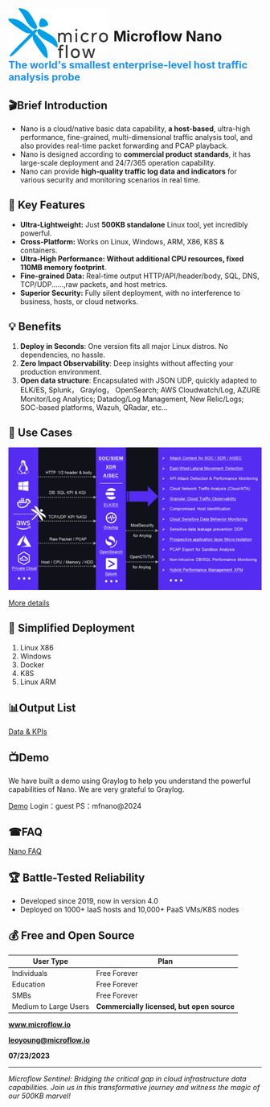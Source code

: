 <img src="https://github.com/Microflow-IO/microflow-nano/blob/main/docs/github_microflow_B.png" alt="logo" style="float:left; margin-right:10px;" />

  

# Microflow Nano

  

<h2 style="font-size: 20px;color: #1E90FF;">The world's smallest enterprise-level host traffic analysis probe</h3>  
  

  

## 🎬Brief Introduction

- Nano is a cloud/native basic data capability, **a host-based**, ultra-high performance, fine-grained, multi-dimensional traffic analysis tool, and also provides real-time packet forwarding and PCAP playback.
- Nano is designed according to **commercial product standards**, it has large-scale deployment and 24/7/365 operation capability. 
- Nano can provide **high-quality traffic log data and indicators** for various security and monitoring scenarios in real time.



## 🚀 Key Features

- **Ultra-Lightweight:** Just **500KB standalone** Linux tool, yet incredibly powerful.
- **Cross-Platform:** Works on Linux, Windows, ARM, X86, K8S & containers.
- **Ultra-High Performance: Without additional CPU resources, fixed 110MB memory footprint**.
- **Fine-grained Data:** Real-time output HTTP/API/header/body, SQL, DNS, TCP/UDP......,raw packets, and host metrics.
- **Superior Security:** Fully silent deployment, with no interference to business, hosts, or cloud networks.



## 💡 Benefits

1. **Deploy in Seconds**: One version fits all major Linux distros. No dependencies, no hassle.
2. **Zero Impact Observability**: Deep insights without affecting your production environment.
3. **Open data structure**: Encapsulated with JSON UDP, quickly adapted to ELK/ES, Splunk， Graylog， OpenSearch; AWS Cloudwatch/Log, AZURE Monitor/Log Analytics; Datadog/Log Management, New Relic/Logs; SOC-based platforms, Wazuh, QRadar, etc...



## 🎯 Use Cases

![function](https://github.com/Microflow-IO/microflow-nano/blob/main/docs/Examples%20of%20typical%20%20scenarios.png)

[More details](https://github.com/Microflow-IO/microflow-nano/blob/main/docs/Examples%20of%20typical%20%20scenarios.md)



## 🚦 Simplified Deployment

1. Linux X86
2. Windows
3. Docker
4. K8S
5. Linux ARM

  

## 📊Output List

[Data & KPIs](https://github.com/Microflow-IO/microflow-nano/blob/main/docs/Nano_Output_List.md)

 

## 📺Demo

We have built a demo using Graylog to help you understand the powerful capabilities of Nano. We are very grateful to Graylog.

[Demo](https://demo.microflow.io/)	Login：guest	PS：mfnano@2024

 

## ☎FAQ

[Nano FAQ](https://github.com/Microflow-IO/microflow-nano/blob/657b7da5e14ca2455c2d650d2562605143c9dab3/Nano_FAQ.md)



## 🏆 Battle-Tested Reliability

- Developed since 2019, now in version 4.0
- Deployed on 1000+ IaaS hosts and 10,000+ PaaS VMs/K8S nodes



## 💰 Free and Open Source

| User Type             | Plan                                       |
| --------------------- | ------------------------------------------ |
| Individuals           | Free Forever                               |
| Education             | Free Forever                               |
| SMBs                  | Free Forever                               |
| Medium to Large Users | **Commercially licensed, but open source** |





**www.microflow.io**

**leoyoung@microflow.io**

**07/23/2023**



---

*Microflow Sentinel: Bridging the critical gap in cloud infrastructure data capabilities. Join us in this transformative journey and witness the magic of our 500KB marvel!*
